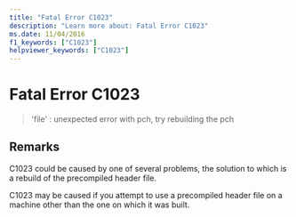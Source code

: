 ```yaml
---
title: "Fatal Error C1023"
description: "Learn more about: Fatal Error C1023"
ms.date: 11/04/2016
f1_keywords: ["C1023"]
helpviewer_keywords: ["C1023"]
---
```

# Fatal Error C1023

> 'file' : unexpected error with pch, try rebuilding the pch

## Remarks

C1023 could be caused by one of several problems, the solution to which is a rebuild of the precompiled header file.

C1023 may be caused if you attempt to use a precompiled header file on a machine other than the one on which it was built.
